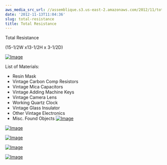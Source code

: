 ```yaml
---
aws_media_src_url: //assemblique.s3.us-east-2.amazonaws.com/2012/11/totalresistance-close.jpg
date: '2012-11-13T11:04:36'
slug: total-resistance
title: Total Resistance
---
```


 Total Resistance

 (15-1/2W x13-1/2H x 3-1/2D)

 [![Image](//assemblique.s3.us-east-2.amazonaws.com/2012/11/totalresistance-close.jpg?w=487)](//assemblique.s3.us-east-2.amazonaws.com/2012/11/totalresistance-close.jpg)

 List of Materials:

  * Resin Mask
 * Vintage Carbon Comp Resistors
 * Vintage Mica Capacitors
 * Vintage Adding Machine Keys
 * Vintage Camera Lens
 * Working Quartz Clock
 * Vintage Glass Insulator
 * Other Vintage Electronics
 * Misc. Found Objects
  [![Image](//assemblique.s3.us-east-2.amazonaws.com/2012/11/totalresistance.jpg?w=487)](//assemblique.s3.us-east-2.amazonaws.com/2012/11/totalresistance.jpg)

 [![Image](//assemblique.s3.us-east-2.amazonaws.com/2012/11/totalresistance-eye.jpg?w=487)](//assemblique.s3.us-east-2.amazonaws.com/2012/11/totalresistance-eye.jpg)

 [![Image](//assemblique.s3.us-east-2.amazonaws.com/2012/11/totalresistance-left.jpg?w=487)](//assemblique.s3.us-east-2.amazonaws.com/2012/11/totalresistance-left.jpg)

 [![Image](//assemblique.s3.us-east-2.amazonaws.com/2012/11/totalresistance-right.jpg?w=487)](//assemblique.s3.us-east-2.amazonaws.com/2012/11/totalresistance-right.jpg)

 [![Image](//assemblique.s3.us-east-2.amazonaws.com/2012/11/totalresistance-crown.jpg?w=487)](//assemblique.s3.us-east-2.amazonaws.com/2012/11/totalresistance-crown.jpg)